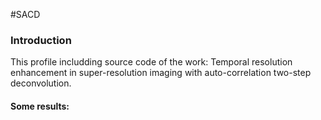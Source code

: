 #SACD

### Introduction
This profile includding source code of the work: Temporal resolution enhancement in super-resolution imaging with auto-correlation two-step deconvolution.

#### Some results:
